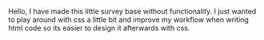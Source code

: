 Hello, I have made this little survey base without functionality.
I just wanted to play around with css a little bit and improve my workflow when writing html code so its easier to design it afterwards with css.